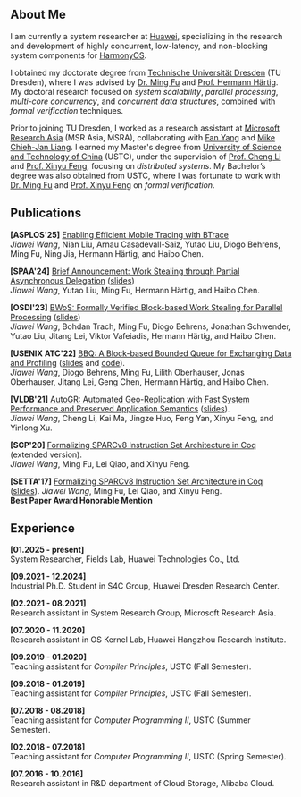 ## About Me

I am currently a system researcher at [Huawei](https://www.huawei.com/en/), specializing in the research and development of highly concurrent, low-latency, and non-blocking system components for [HarmonyOS](https://en.wikipedia.org/wiki/HarmonyOS).

I obtained my doctorate degree from [Technische Universität Dresden](https://tu-dresden.de/?set_language=en) (TU Dresden), where I was advised by [Dr. Ming Fu](https://brightfu.github.io) and [Prof. Hermann Härtig](http://os.inf.tu-dresden.de/~haertig/). My doctoral research focused on *system scalability*, *parallel processing*, *multi-core concurrency*, and *concurrent data structures*, combined with *formal verification* techniques. 

Prior to joining TU Dresden, I worked as a research assistant at [Microsoft Research Asia](https://www.microsoft.com/en-us/research/lab/microsoft-research-asia/) (MSR Asia, MSRA), collaborating with [Fan Yang](https://www.microsoft.com/en-us/research/people/fanyang/) and [Mike Chieh-Jan Liang](https://www.microsoft.com/en-us/research/people/cmliang/). I earned my Master's degree from [University of Science and Technology of China](http://en.ustc.edu.cn) (USTC), under the supervision of [Prof. Cheng Li](https://mr-cheng-li.github.io) and [Prof. Xinyu Feng](https://cs.nju.edu.cn/xyfeng/), focusing on *distributed systems*. My Bachelor’s degree was also obtained from USTC, where I was fortunate to work with [Dr. Ming Fu](https://brightfu.github.io) and [Prof. Xinyu Feng](https://cs.nju.edu.cn/xyfeng/) on *formal verification*.

## Publications

**[ASPLOS'25]** [Enabling Efficient Mobile Tracing with BTrace](papers/ASPLOS2025.pdf)  
*Jiawei Wang*, Nian Liu, Arnau Casadevall-Saiz, Yutao Liu, Diogo Behrens, Ming Fu, Ning Jia, Hermann Härtig, and Haibo Chen.

**[SPAA'24]** [Brief Announcement: Work Stealing through Partial Asynchronous Delegation](papers/SPAA2024.pdf) ([slides](papers/SPAA2024-slides.pdf))  
*Jiawei Wang*, Yutao Liu, Ming Fu, Hermann Härtig, and Haibo Chen.

**[OSDI'23]** [BWoS: Formally Verified Block-based Work Stealing for Parallel Processing](papers/OSDI2023.pdf) ([slides](https://www.usenix.org/system/files/osdi23_slides_wang_jiawei.pdf))  
*Jiawei Wang*, Bohdan Trach, Ming Fu, Diogo Behrens, Jonathan Schwender, Yutao Liu, Jitang Lei, Viktor Vafeiadis, Hermann Härtig, and Haibo Chen.

**[USENIX ATC'22]** [BBQ: A Block-based Bounded Queue for Exchanging Data and Profiling](papers/ATC2022.pdf) ([slides](papers/ATC2022-slides.pdf) and [code](https://github.com/wangjwchn/BBQ)).  
*Jiawei Wang*, Diogo Behrens, Ming Fu, Lilith Oberhauser, Jonas Oberhauser, Jitang Lei, Geng Chen, Hermann Härtig, and Haibo Chen.

**[VLDB'21]** [AutoGR: Automated Geo-Replication with Fast System Performance and Preserved Application Semantics](papers/VLDB2021.pdf) ([slides](papers/VLDB2021-slides.pdf)).  
*Jiawei Wang*, Cheng Li, Kai Ma, Jingze Huo, Feng Yan, Xinyu Feng, and Yinlong Xu.

**[SCP'20]** [Formalizing SPARCv8 Instruction Set Architecture in Coq](papers/SCP2020.pdf) (extended version).  
*Jiawei Wang*, Ming Fu, Lei Qiao, and Xinyu Feng.

**[SETTA'17]** [Formalizing SPARCv8 Instruction Set Architecture in Coq](papers/SETTA2017.pdf) ([slides](papers/SETTA2017-slides.pdf)).
*Jiawei Wang*, Ming Fu, Lei Qiao, and Xinyu Feng.  
**Best Paper Award Honorable Mention**

## Experience

**[01.2025 - present]**  
System Researcher, Fields Lab, Huawei Technologies Co., Ltd.

**[09.2021 - 12.2024]**  
Industrial Ph.D. Student in S4C Group, Huawei Dresden Research Center.

**[02.2021 - 08.2021]**  
Research assistant in System Research Group, Microsoft Research Asia.

**[07.2020 - 11.2020]**  
Research assistant in OS Kernel Lab, Huawei Hangzhou Research Institute.

**[09.2019 - 01.2020]**  
Teaching assistant for *Compiler Principles*, USTC (Fall Semester).

**[09.2018 - 01.2019]**  
Teaching assistant for *Compiler Principles*, USTC (Fall Semester).

**[07.2018 - 08.2018]**  
Teaching assistant for *Computer Programming II*,  USTC (Summer Semester).

**[02.2018 - 07.2018]**  
Teaching assistant for *Computer Programming II*,  USTC (Spring Semester).

**[07.2016 - 10.2016]**  
Research assistant in R&D department of Cloud Storage, Alibaba Cloud.

